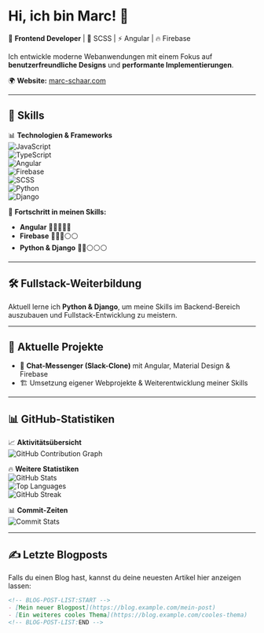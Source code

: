 # Hi, ich bin Marc! 👋  

🚀 **Frontend Developer** | 🎨 SCSS | ⚡ Angular | 🔥 Firebase  

Ich entwickle moderne Webanwendungen mit einem Fokus auf **benutzerfreundliche Designs** und **performante Implementierungen**.  

🌍 **Website:** [marc-schaar.com](https://marc-schaar.com)  

---

## 📌 Skills  
📊 **Technologien & Frameworks**  
![JavaScript](https://img.shields.io/badge/JavaScript-%23F7DF1E.svg?style=for-the-badge&logo=javascript&logoColor=black)  
![TypeScript](https://img.shields.io/badge/TypeScript-%23007ACC.svg?style=for-the-badge&logo=typescript&logoColor=white)  
![Angular](https://img.shields.io/badge/Angular-%23DD0031.svg?style=for-the-badge&logo=angular&logoColor=white)  
![Firebase](https://img.shields.io/badge/Firebase-%23FFCA28.svg?style=for-the-badge&logo=firebase&logoColor=black)  
![SCSS](https://img.shields.io/badge/SCSS-%23CC6699.svg?style=for-the-badge&logo=sass&logoColor=white)  
![Python](https://img.shields.io/badge/Python-%233776AB.svg?style=for-the-badge&logo=python&logoColor=white)  
![Django](https://img.shields.io/badge/Django-%23092E20.svg?style=for-the-badge&logo=django&logoColor=white)  

🚀 **Fortschritt in meinen Skills:**  
- **Angular** 🔵🔵🔵🔵🔵  
- **Firebase** 🔵🔵🔵⚪⚪  
- **Python & Django** 🔵🔵⚪⚪⚪  

---

## 🛠 Fullstack-Weiterbildung  
Aktuell lerne ich **Python & Django**, um meine Skills im Backend-Bereich auszubauen und Fullstack-Entwicklung zu meistern.  

---

## 🔧 Aktuelle Projekte  
- 💬 **Chat-Messenger (Slack-Clone)** mit Angular, Material Design & Firebase  
- 🏗️ Umsetzung eigener Webprojekte & Weiterentwicklung meiner Skills  

---

## 📊 GitHub-Statistiken  
📈 **Aktivitätsübersicht**  
![GitHub Contribution Graph](https://github-readme-activity-graph.vercel.app/graph?username=marc-schaar&theme=tokyonight)  

🔥 **Weitere Statistiken**  
![GitHub Stats](https://github-readme-stats.vercel.app/api?username=marc-schaar&show_icons=true&theme=tokyonight)  
![Top Languages](https://github-readme-stats.vercel.app/api/top-langs/?username=marc-schaar&layout=compact&theme=tokyonight)  
![GitHub Streak](https://github-readme-streak-stats.herokuapp.com/?user=marc-schaar&theme=tokyonight)  

📊 **Commit-Zeiten**  
![Commit Stats](https://github-profile-summary-cards.vercel.app/api/cards/productive-time?username=marc-schaar&theme=tokyonight)  

---

## ✍️ Letzte Blogposts  
Falls du einen Blog hast, kannst du deine neuesten Artikel hier anzeigen lassen:  
```md
<!-- BLOG-POST-LIST:START -->
- [Mein neuer Blogpost](https://blog.example.com/mein-post)
- [Ein weiteres cooles Thema](https://blog.example.com/cooles-thema)
<!-- BLOG-POST-LIST:END -->
